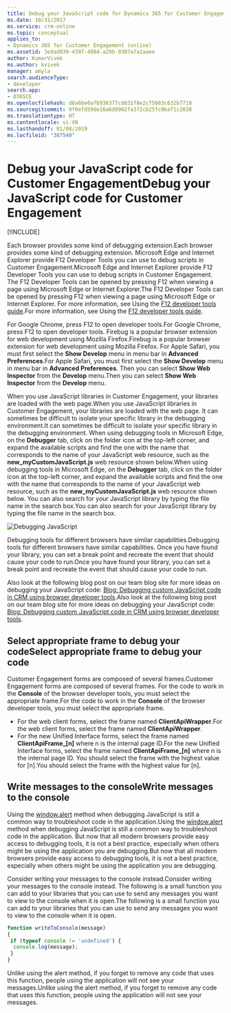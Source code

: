 ```yaml
---
title: Debug your JavaScript code for Dynamics 365 for Customer Engagement| MicrosoftDocs
ms.date: 10/31/2017
ms.service: crm-online
ms.topic: conceptual
applies_to:
- Dynamics 365 for Customer Engagement (online)
ms.assetid: 3edad039-4397-4984-a29b-9307a7a2aaee
author: KumarVivek
ms.author: kvivek
manager: amyla
search.audienceType:
- developer
search.app:
- D365CE
ms.openlocfilehash: d8a6be0a7b936377cd031f8e2c75683c632b7718
ms.sourcegitcommit: 9f0efd59de16a6d9902fa372cb25fc0baf1c2838
ms.translationtype: HT
ms.contentlocale: vi-VN
ms.lasthandoff: 01/08/2019
ms.locfileid: "387540"
---
```

# <a name="debug-your-javascript-code-for-customer-engagement"></a><span data-ttu-id="14f3a-102">Debug your JavaScript code for Customer Engagement</span><span class="sxs-lookup"><span data-stu-id="14f3a-102">Debug your JavaScript code for Customer Engagement</span></span>

[!INCLUDE[](../../includes/cc_applies_to_update_9_0_0.md)]

<span data-ttu-id="14f3a-103">Each browser provides some kind of debugging extension.</span><span class="sxs-lookup"><span data-stu-id="14f3a-103">Each browser provides some kind of debugging extension.</span></span> <span data-ttu-id="14f3a-104">Microsoft Edge and Internet Explorer provide F12 Developer Tools you can use to debug scripts in Customer Engagement.</span><span class="sxs-lookup"><span data-stu-id="14f3a-104">Microsoft Edge and Internet Explorer provide F12 Developer Tools you can use to debug scripts in Customer Engagement.</span></span> <span data-ttu-id="14f3a-105">The F12 Developer Tools can be opened by pressing F12 when viewing a page using Microsoft Edge or Internet Explorer.</span><span class="sxs-lookup"><span data-stu-id="14f3a-105">The F12 Developer Tools can be opened by pressing F12 when viewing a page using Microsoft Edge or Internet Explorer.</span></span> <span data-ttu-id="14f3a-106">For more information, see Using the [F12 developer tools guide](https://docs.microsoft.com/microsoft-edge/f12-devtools-guide).</span><span class="sxs-lookup"><span data-stu-id="14f3a-106">For more information, see Using the [F12 developer tools guide](https://docs.microsoft.com/microsoft-edge/f12-devtools-guide).</span></span>

<span data-ttu-id="14f3a-107">For Google Chrome, press F12 to open developer tools.</span><span class="sxs-lookup"><span data-stu-id="14f3a-107">For Google Chrome, press F12 to open developer tools.</span></span> <span data-ttu-id="14f3a-108">Firebug is a popular browser extension for web development using Mozilla Firefox.</span><span class="sxs-lookup"><span data-stu-id="14f3a-108">Firebug is a popular browser extension for web development using Mozilla Firefox.</span></span> <span data-ttu-id="14f3a-109">For Apple Safari, you must first select the **Show Develop** menu in menu bar in **Advanced Preferences**.</span><span class="sxs-lookup"><span data-stu-id="14f3a-109">For Apple Safari, you must first select the **Show Develop** menu in menu bar in **Advanced Preferences**.</span></span> <span data-ttu-id="14f3a-110">Then you can select **Show Web Inspector** from the **Develop** menu.</span><span class="sxs-lookup"><span data-stu-id="14f3a-110">Then you can select **Show Web Inspector** from the **Develop** menu.</span></span>

<span data-ttu-id="14f3a-111">When you use JavaScript libraries in Customer Engagement, your libraries are loaded with the web page.</span><span class="sxs-lookup"><span data-stu-id="14f3a-111">When you use JavaScript libraries in Customer Engagement, your libraries are loaded with the web page.</span></span> <span data-ttu-id="14f3a-112">It can sometimes be difficult to isolate your specific library in the debugging environment.</span><span class="sxs-lookup"><span data-stu-id="14f3a-112">It can sometimes be difficult to isolate your specific library in the debugging environment.</span></span> <span data-ttu-id="14f3a-113">When using debugging tools in Microsoft Edge, on the **Debugger** tab, click on the folder icon at the top-left corner, and expand the available scripts and find the one with the name that corresponds to the name of your JavaScript web resource, such as the **new_myCustomJavaScript.js** web resource shown below.</span><span class="sxs-lookup"><span data-stu-id="14f3a-113">When using debugging tools in Microsoft Edge, on the **Debugger** tab, click on the folder icon at the top-left corner, and expand the available scripts and find the one with the name that corresponds to the name of your JavaScript web resource, such as the **new_myCustomJavaScript.js** web resource shown below.</span></span> <span data-ttu-id="14f3a-114">You can also search for your JavaScript library by typing the file name in the search box.</span><span class="sxs-lookup"><span data-stu-id="14f3a-114">You can also search for your JavaScript library by typing the file name in the search box.</span></span>

![Debugging JavaScript](../media/form-script-debugging.png)

<span data-ttu-id="14f3a-116">Debugging tools for different browsers have similar capabilities.</span><span class="sxs-lookup"><span data-stu-id="14f3a-116">Debugging tools for different browsers have similar capabilities.</span></span> <span data-ttu-id="14f3a-117">Once you have found your library, you can set a break point and recreate the event that should cause your code to run.</span><span class="sxs-lookup"><span data-stu-id="14f3a-117">Once you have found your library, you can set a break point and recreate the event that should cause your code to run.</span></span>

<span data-ttu-id="14f3a-118">Also look at the following blog post on our team blog site for more ideas on debugging your JavaScript code: [Blog: Debugging custom JavaScript code in CRM using browser developer tools](https://blogs.msdn.microsoft.com/crm/2015/11/29/debugging-custom-javascript-code-in-crm-using-browser-developer-tools/).</span><span class="sxs-lookup"><span data-stu-id="14f3a-118">Also look at the following blog post on our team blog site for more ideas on debugging your JavaScript code: [Blog: Debugging custom JavaScript code in CRM using browser developer tools](https://blogs.msdn.microsoft.com/crm/2015/11/29/debugging-custom-javascript-code-in-crm-using-browser-developer-tools/).</span></span>

## <a name="select-appropriate-frame-to-debug-your-code"></a><span data-ttu-id="14f3a-119">Select appropriate frame to debug your code</span><span class="sxs-lookup"><span data-stu-id="14f3a-119">Select appropriate frame to debug your code</span></span>

<span data-ttu-id="14f3a-120">Customer Engagement forms are composed of several frames.</span><span class="sxs-lookup"><span data-stu-id="14f3a-120">Customer Engagement forms are composed of several frames.</span></span> <span data-ttu-id="14f3a-121">For the code to work in the **Console** of the browser developer tools, you must select the appropriate frame.</span><span class="sxs-lookup"><span data-stu-id="14f3a-121">For the code to work in the **Console** of the browser developer tools, you must select the appropriate frame.</span></span> 
- <span data-ttu-id="14f3a-122">For the web client forms, select the frame named **ClientApiWrapper**.</span><span class="sxs-lookup"><span data-stu-id="14f3a-122">For the web client forms, select the frame named **ClientApiWrapper**.</span></span> 
- <span data-ttu-id="14f3a-123">For the new Unified Interface forms, select the frame named **ClientApiFrame_[n]** where n is the internal page ID.</span><span class="sxs-lookup"><span data-stu-id="14f3a-123">For the new Unified Interface forms, select the frame named **ClientApiFrame_[n]** where n is the internal page ID.</span></span> <span data-ttu-id="14f3a-124">You should select the frame with the highest value for [n].</span><span class="sxs-lookup"><span data-stu-id="14f3a-124">You should select the frame with the highest value for [n].</span></span>

## <a name="write-messages-to-the-console"></a><span data-ttu-id="14f3a-125">Write messages to the console</span><span class="sxs-lookup"><span data-stu-id="14f3a-125">Write messages to the console</span></span>

<span data-ttu-id="14f3a-126">Using the [window.alert](https://msdn.microsoft.com/library/ms535933(v=vs.85).aspx) method when debugging JavaScript is still a common way to troubleshoot code in the application.</span><span class="sxs-lookup"><span data-stu-id="14f3a-126">Using the [window.alert](https://msdn.microsoft.com/library/ms535933(v=vs.85).aspx) method when debugging JavaScript is still a common way to troubleshoot code in the application.</span></span> <span data-ttu-id="14f3a-127">But now that all modern browsers provide easy access to debugging tools, it is not a best practice, especially when others might be using the application you are debugging.</span><span class="sxs-lookup"><span data-stu-id="14f3a-127">But now that all modern browsers provide easy access to debugging tools, it is not a best practice, especially when others might be using the application you are debugging.</span></span>

<span data-ttu-id="14f3a-128">Consider writing your messages to the console instead.</span><span class="sxs-lookup"><span data-stu-id="14f3a-128">Consider writing your messages to the console instead.</span></span> <span data-ttu-id="14f3a-129">The following is a small function you can add to your libraries that you can use to send any messages you want to view to the console when it is open.</span><span class="sxs-lookup"><span data-stu-id="14f3a-129">The following is a small function you can add to your libraries that you can use to send any messages you want to view to the console when it is open.</span></span>

```JavaScript
function writeToConsole(message)
{
 if (typeof console != 'undefined') {
  console.log(message);
 }
}
```

<span data-ttu-id="14f3a-130">Unlike using the alert method, if you forget to remove any code that uses this function, people using the application will not see your messages.</span><span class="sxs-lookup"><span data-stu-id="14f3a-130">Unlike using the alert method, if you forget to remove any code that uses this function, people using the application will not see your messages.</span></span>
